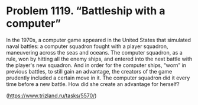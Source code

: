 # Problem 1119. “Battleship with a computer”

In the 1970s, a computer game appeared in the United States that simulated naval battles: a computer squadron fought with a player squadron, maneuvering across the seas and oceans. The computer squadron, as a rule, won by hitting all the enemy ships, and entered into the next battle with the player's new squadron. And in order for the computer ships, “worn” in previous battles, to still gain an advantage, the creators of the game prudently included a certain move in it. The computer squadron did it every time before a new battle. How did she create an advantage for herself?

(https://www.trizland.ru/tasks/5570/)